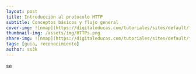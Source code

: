 ```yaml
---
layout: post
title: Introducción al protocolo HTTP
subtitle: Conceptos básicos y flujo general
cover-img: ![nmap](https://digitaleducas.com/tutoriales/sites/default/files/inline-images/1_apOap4Yzzzuh3hht_dK6hQ_0.jpg)
thumbnail-img: /assets/img/HTTPs.png
share-img: ![nmap](https://digitaleducas.com/tutoriales/sites/default/files/inline-images/1_apOap4Yzzzuh3hht_dK6hQ_0.jpg)
tags: [guia, reconocimiento]
author: ss3k
---
```


se

